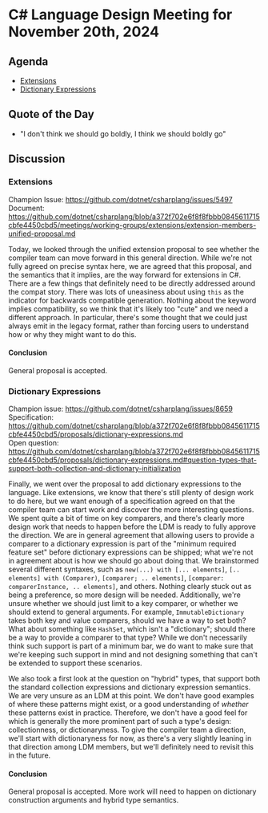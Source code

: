 # C# Language Design Meeting for November 20th, 2024

## Agenda

- [Extensions](#extensions)
- [Dictionary Expressions](#dictionary-expressions)

## Quote of the Day

- "I don't think we should go boldly, I think we should boldly go"

## Discussion

### Extensions

Champion Issue: https://github.com/dotnet/csharplang/issues/5497  
Document: https://github.com/dotnet/csharplang/blob/a372f702e6f8f8fbbb0845611715cbfe4450cbd5/meetings/working-groups/extensions/extension-members-unified-proposal.md

Today, we looked through the unified extension proposal to see whether the compiler team can move forward in this general direction. While we're not fully agreed on precise syntax here,
we are agreed that this proposal, and the semantics that it implies, are the way forward for extensions in C#. There are a few things that definitely need to be directly addressed around
the compat story. There was lots of uneasiness about using `this` as the indicator for backwards compatible generation. Nothing about the keyword implies compatibility, so we think that
it's likely too "cute" and we need a different approach. In particular, there's some thought that we could just always emit in the legacy format, rather than forcing users to understand
how or why they might want to do this.

#### Conclusion

General proposal is accepted.

### Dictionary Expressions

Champion issue: https://github.com/dotnet/csharplang/issues/8659  
Specification: https://github.com/dotnet/csharplang/blob/a372f702e6f8f8fbbb0845611715cbfe4450cbd5/proposals/dictionary-expressions.md  
Open question: https://github.com/dotnet/csharplang/blob/a372f702e6f8f8fbbb0845611715cbfe4450cbd5/proposals/dictionary-expressions.md#question-types-that-support-both-collection-and-dictionary-initialization

Finally, we went over the proposal to add dictionary expressions to the language. Like extensions, we know that there's still plenty of design work to do here, but we want enough of a
specification agreed on that the compiler team can start work and discover the more interesting questions. We spent quite a bit of time on key comparers, and there's clearly more design
work that needs to happen before the LDM is ready to fully approve the direction. We are in general agreement that allowing users to provide a comparer to a dictionary expression is part
of the "minimum required feature set" before dictionary expressions can be shipped; what we're not in agreement about is how we should go about doing that. We brainstormed several different
syntaxes, such as `new(...) with [... elements]`, `[.. elements] with (Comparer)`, `[comparer; .. elements]`, `[comparer: comparerInstance, .. elements]`, and others. Nothing clearly stuck
out as being a preference, so more design will be needed. Additionally, we're unsure whether we should just limit to a key comparer, or whether we should extend to general arguments. For
example, `ImmutableDictionary` takes both key and value comparers, should we have a way to set both? What about something like `HashSet`, which isn't a "dictionary"; should there be a way
to provide a comparer to that type? While we don't necessarily think such support is part of a minimum bar, we do want to make sure that we're keeping such support in mind and not designing
something that can't be extended to support these scenarios.

We also took a first look at the question on "hybrid" types, that support both the standard collection expressions and dictionary expression semantics. We are very unsure as an LDM at this
point. We don't have good examples of where these patterns might exist, or a good understanding of _whether_ these patterns exist in practice. Therefore, we don't have a good feel for which
is generally the more prominent part of such a type's design: collectionness, or dictionaryness. To give the compiler team a direction, we'll start with dictionaryness for now, as there's a
very slightly leaning in that direction among LDM members, but we'll definitely need to revisit this in the future.

#### Conclusion

General proposal is accepted. More work will need to happen on dictionary construction arguments and hybrid type semantics.
